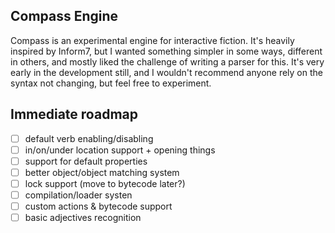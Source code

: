 ## Compass Engine

Compass is an experimental engine for interactive fiction. It's heavily inspired by Inform7, but I wanted something simpler in some ways, different in others, and mostly liked the challenge of writing a parser for this. It's very early in the development still, and I wouldn't recommend anyone rely on the syntax not changing, but feel free to experiment.

## Immediate roadmap

- [ ] default verb enabling/disabling
- [ ] in/on/under location support + opening things
- [ ] support for default properties
- [ ] better object/object matching system
- [ ] lock support (move to bytecode later?)
- [ ] compilation/loader systen
- [ ] custom actions & bytecode support
- [ ] basic adjectives recognition